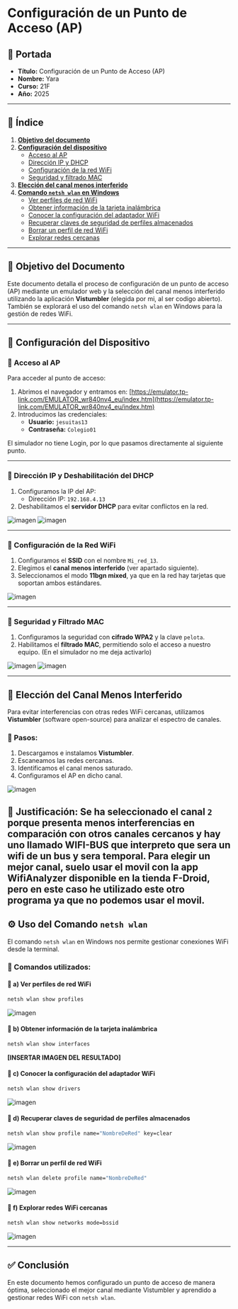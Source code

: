 # Configuración de un Punto de Acceso (AP)

## 📌 Portada
- **Título:** Configuración de un Punto de Acceso (AP)
- **Nombre:** Yara
- **Curso:** 21F
- **Año:** 2025

---

## 📖 Índice  
1. [**Objetivo del documento**](#-objetivo-del-documento)  
2. [**Configuración del dispositivo**](#-configuración-del-dispositivo)  
   - [Acceso al AP](#-acceso-al-ap)  
   - [Dirección IP y DHCP](#-dirección-ip-y-dhcp)
   - [Configuración de la red WiFi](#-configuración-de-la-red-wifi)  
   - [Seguridad y filtrado MAC](#-seguridad-y-filtrado-mac)  
3. [**Elección del canal menos interferido**](#-elección-del-canal-menos-interferido)  
4. [**Comando `netsh wlan` en Windows**](#%EF%B8%8F-uso-del-comando-netsh-wlan)  
   - [Ver perfiles de red WiFi](#-a-ver-perfiles-de-red-wifi)  
   - [Obtener información de la tarjeta inalámbrica](#-b-obtener-información-de-la-tarjeta-inalámbrica)  
   - [Conocer la configuración del adaptador WiFi](#-c-conocer-la-configuración-del-adaptador-wifi)  
   - [Recuperar claves de seguridad de perfiles almacenados](#-d-recuperar-claves-de-seguridad-de-perfiles-almacenados)  
   - [Borrar un perfil de red WiFi](#-e-borrar-un-perfil-de-red-wifi)  
   - [Explorar redes cercanas](#-f-explorar-redes-wifi-cercanas)  

---

## 🎯 Objetivo del Documento
Este documento detalla el proceso de configuración de un punto de acceso (AP) mediante un emulador web y la selección del canal menos interferido utilizando la aplicación **Vistumbler** (elegida por mi, al ser codigo abierto). También se explorará el uso del comando `netsh wlan` en Windows para la gestión de redes WiFi.

---

## 🔧 Configuración del Dispositivo

### 🔹 Acceso al AP
Para acceder al punto de acceso:
1. Abrimos el navegador y entramos en:
   [https://emulator.tp-link.com/EMULATOR_wr840nv4_eu/index.htm](https://emulator.tp-link.com/EMULATOR_wr840nv4_eu/index.htm)
2. Introducimos las credenciales:
   - **Usuario:** `jesuitas13`
   - **Contraseña:** `Colegio01`

El simulador no tiene Login, por lo que pasamos directamente al siguiente punto.

---

### 🔹 Dirección IP y Deshabilitación del DHCP
1. Configuramos la IP del AP:
   - Dirección IP: `192.168.4.13`
2. Deshabilitamos el **servidor DHCP** para evitar conflictos en la red.

![imagen](https://github.com/user-attachments/assets/2918ccc6-dda4-4925-b093-2a4a1f02a17b)
![imagen](https://github.com/user-attachments/assets/4c4c1ee3-2f2b-437d-8350-4df26a3043e7)


---

### 🔹 Configuración de la Red WiFi
1. Configuramos el **SSID** con el nombre `Mi_red_13`.
2. Elegimos el **canal menos interferido** (ver apartado siguiente).
3. Seleccionamos el modo **11bgn mixed**, ya que en la red hay tarjetas que soportan ambos estándares.

![imagen](https://github.com/user-attachments/assets/5a3f9221-2c1b-43c6-bab9-3827602760f8)

---

### 🔹 Seguridad y Filtrado MAC
1. Configuramos la seguridad con **cifrado WPA2** y la clave `pelota`.
2. Habilitamos el **filtrado MAC**, permitiendo solo el acceso a nuestro equipo. (En el simulador no me deja activarlo)

![imagen](https://github.com/user-attachments/assets/5c43f2be-93f6-4d09-a4c9-18dbbb001d19)
![imagen](https://github.com/user-attachments/assets/79167503-2edb-45fa-8532-6d8f2c48082d)

---

## 📡 Elección del Canal Menos Interferido
Para evitar interferencias con otras redes WiFi cercanas, utilizamos **Vistumbler** (software open-source) para analizar el espectro de canales.

### 📌 Pasos:
1. Descargamos e instalamos **Vistumbler**.
2. Escaneamos las redes cercanas.
3. Identificamos el canal menos saturado.
4. Configuramos el AP en dicho canal.

![imagen](https://github.com/user-attachments/assets/186eab53-0365-4855-8120-10a8c51ae8d6)

📌 **Justificación:** Se ha seleccionado el canal `2` porque presenta menos interferencias en comparación con otros canales cercanos y hay uno llamado WIFI-BUS que interpreto que sera un wifi de un bus y sera temporal.
Para elegir un mejor canal, suelo usar el movil con la app WifiAnalyzer disponible en la tienda F-Droid, pero en este caso he utilizado este otro programa ya que no podemos usar el movil.
---

## ⚙️ Uso del Comando `netsh wlan`
El comando `netsh wlan` en Windows nos permite gestionar conexiones WiFi desde la terminal.

### 📌 Comandos utilizados:

#### 🔹 a) Ver perfiles de red WiFi
```cmd
netsh wlan show profiles
```
![imagen](https://github.com/user-attachments/assets/f0fcf874-999f-493b-8fa3-562a0772ef49)

#### 🔹 b) Obtener información de la tarjeta inalámbrica
```cmd
netsh wlan show interfaces
```
**[INSERTAR IMAGEN DEL RESULTADO]**

#### 🔹 c) Conocer la configuración del adaptador WiFi
```cmd
netsh wlan show drivers
```
![imagen](https://github.com/user-attachments/assets/86adc278-3c89-4657-82d8-48e7573bb1e5)

#### 🔹 d) Recuperar claves de seguridad de perfiles almacenados
```cmd
netsh wlan show profile name="NombreDeRed" key=clear
```
![imagen](https://github.com/user-attachments/assets/77921a0e-5166-4bef-a35a-70bf7449c799)

#### 🔹 e) Borrar un perfil de red WiFi
```cmd
netsh wlan delete profile name="NombreDeRed"
```
![imagen](https://github.com/user-attachments/assets/3d32e01b-096d-4d9a-bcfb-62c8cf0eb160)

#### 🔹 f) Explorar redes WiFi cercanas
```cmd
netsh wlan show networks mode=bssid
```
![imagen](https://github.com/user-attachments/assets/6d8e3f54-abff-40ec-8e51-5a8b7dd73013)

---

## ✅ Conclusión
En este documento hemos configurado un punto de acceso de manera óptima, seleccionado el mejor canal mediante Vistumbler y aprendido a gestionar redes WiFi con `netsh wlan`.
